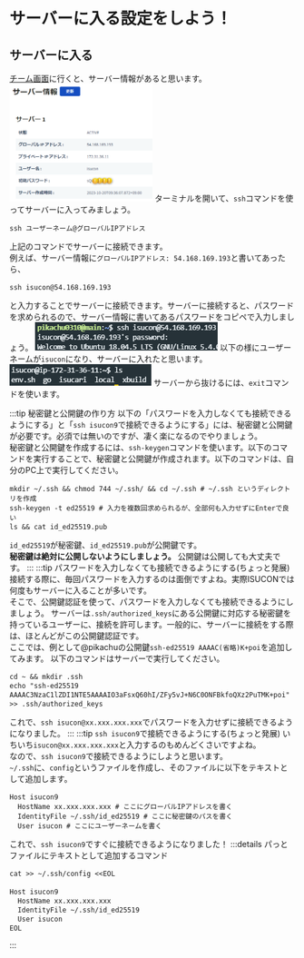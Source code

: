 # サーバーに入る設定をしよう！
## サーバーに入る
[チーム画面](https://piscon.trap.jp/team)に行くと、サーバー情報があると思います。
<img src="./2-img/img.png" width="50%">
ターミナルを開いて、`ssh`コマンドを使ってサーバーに入ってみましょう。
```shell
ssh ユーザーネーム@グローバルIPアドレス
```
上記のコマンドでサーバーに接続できます。  
例えば、サーバー情報に`グローバルIPアドレス: 54.168.169.193`と書いてあったら、
```shell
ssh isucon@54.168.169.193
```
と入力することでサーバーに接続できます。サーバーに接続すると、パスワードを求められるので、サーバー情報に書いてあるパスワードをコピペで入力しましょう。
![](2-img/img_2.png)
以下の様にユーザーネームが`isucon`になり、サーバーに入れたと思います。  
![](2-img/img_3.png)
サーバーから抜けるには、`exit`コマンドを使います。

:::tip 秘密鍵と公開鍵の作り方
以下の「パスワードを入力しなくても接続できるようにする」と「`ssh isucon9`で接続できるようにする」には、秘密鍵と公開鍵が必要です。必須では無いのですが、凄く楽になるのでやりましょう。  
秘密鍵と公開鍵を作成するには、`ssh-keygen`コマンドを使います。以下のコマンドを実行することで、秘密鍵と公開鍵が作成されます。以下のコマンドは、自分のPC上で実行してください。
```shell
mkdir ~/.ssh && chmod 744 ~/.ssh/ && cd ~/.ssh # ~/.ssh というディレクトリを作成
ssh-keygen -t ed25519 # 入力を複数回求められるが、全部何も入力せずにEnterで良い
ls && cat id_ed25519.pub
```
`id_ed25519`が秘密鍵、`id_ed25519.pub`が公開鍵です。  
**秘密鍵は絶対に公開しないようにしましょう。** 公開鍵は公開しても大丈夫です。
:::
:::tip パスワードを入力しなくても接続できるようにする(ちょっと発展)
接続する際に、毎回パスワードを入力するのは面倒ですよね。実際ISUCONでは何度もサーバーに入ることが多いです。  
そこで、公開鍵認証を使って、パスワードを入力しなくても接続できるようにしましょう。
サーバーは`.ssh/authorized_keys`にある公開鍵に対応する秘密鍵を持っているユーザーに、接続を許可します。一般的に、サーバーに接続をする際は、ほとんどがこの公開鍵認証です。  
ここでは、例として@pikachuの公開鍵`ssh-ed25519 AAAAC(省略)K+poi`を追加してみます。
以下のコマンドはサーバーで実行してください。
```shell
cd ~ && mkdir .ssh
echo "ssh-ed25519 AAAAC3NzaC1lZDI1NTE5AAAAIO3aFsxQ60hI/ZFy5vJ+N6C0ONFBkfoQXz2PuTMK+poi" >> .ssh/authorized_keys
```
これで、`ssh isucon@xx.xxx.xxx.xxx`でパスワードを入力せずに接続できるようになりました。
:::
:::tip `ssh isucon9`で接続できるようにする(ちょっと発展)
いちいち`isucon@xx.xxx.xxx.xxx`と入力するのもめんどくさいですよね。  
なので、`ssh isucon9`で接続できるようにしようと思います。  
`~/.ssh`に、`config`というファイルを作成し、そのファイルに以下をテキストとして追加します。
```shell
Host isucon9
  HostName xx.xxx.xxx.xxx # ここにグローバルIPアドレスを書く
  IdentityFile ~/.ssh/id_ed25519 # ここに秘密鍵のパスを書く
  User isucon # ここにユーザーネームを書く
```
これで、`ssh isucon9`ですぐに接続できるようになりました！
:::details パっとファイルにテキストとして追加するコマンド
```shell
cat >> ~/.ssh/config <<EOL

Host isucon9
  HostName xx.xxx.xxx.xxx
  IdentityFile ~/.ssh/id_ed25519
  User isucon
EOL
```
:::
